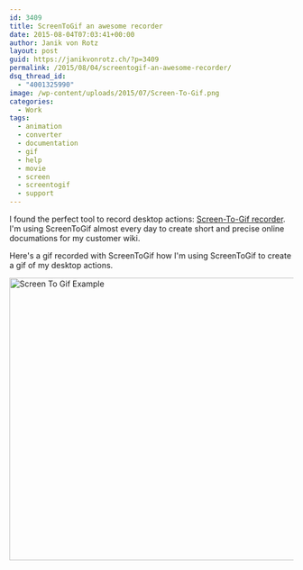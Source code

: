 ```yaml
---
id: 3409
title: ScreenToGif an awesome recorder
date: 2015-08-04T07:03:41+00:00
author: Janik von Rotz
layout: post
guid: https://janikvonrotz.ch/?p=3409
permalink: /2015/08/04/screentogif-an-awesome-recorder/
dsq_thread_id:
  - "4001325990"
image: /wp-content/uploads/2015/07/Screen-To-Gif.png
categories:
  - Work
tags:
  - animation
  - converter
  - documentation
  - gif
  - help
  - movie
  - screen
  - screentogif
  - support
---
```

I found the perfect tool to record desktop actions: [Screen-To-Gif recorder](https://screentogif.codeplex.com/).
I'm using ScreenToGif almost every day to create short and precise online documations for my customer wiki.

Here's a gif recorded with ScreenToGif how I'm using ScreenToGif to create a gif of my desktop actions.

<img src="https://janikvonrotz.ch/wp-content/uploads/2015/08/ScreenToGif.gif" alt="Screen To Gif Example" width="685" height="502" class="aligncenter size-full wp-image-3439" />